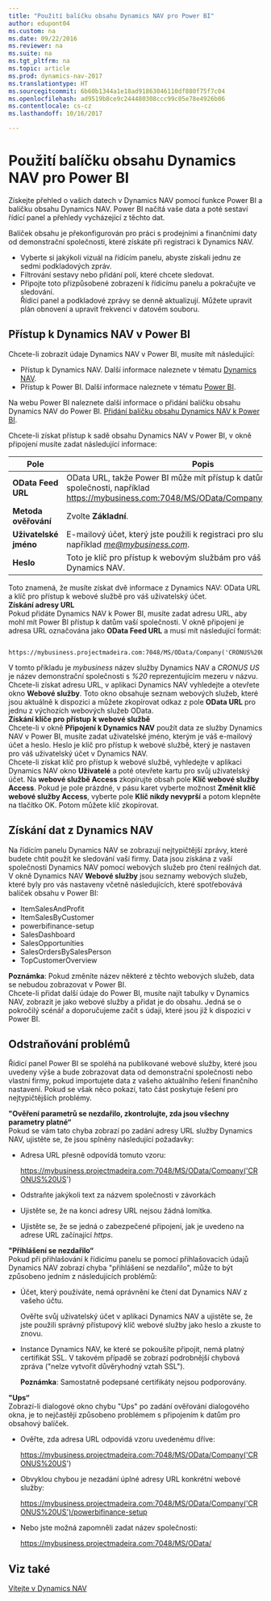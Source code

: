 ```yaml
---
title: "Použití balíčku obsahu Dynamics NAV pro Power BI"
author: edupont04
ms.custom: na
ms.date: 09/22/2016
ms.reviewer: na
ms.suite: na
ms.tgt_pltfrm: na
ms.topic: article
ms.prod: dynamics-nav-2017
ms.translationtype: HT
ms.sourcegitcommit: 6b60b1344a1e18ad91863046110df880f75f7c04
ms.openlocfilehash: ad9519b8ce9c244480308ccc99c05e78e4926b06
ms.contentlocale: cs-cz
ms.lasthandoff: 10/16/2017

---
```


# <a name="using-the-dynamics-nav-content-pack-for-power-bi"></a>Použití balíčku obsahu Dynamics NAV pro Power BI
Získejte přehled o vašich datech v Dynamics NAV pomocí funkce Power BI a balíčku obsahu Dynamics NAV. Power BI načítá vaše data a poté sestaví řídící panel a přehledy vycházející z těchto dat.  

Balíček obsahu je překonfigurován pro práci s prodejními a finančními daty od demonstrační společnosti, které získáte při registraci k Dynamics NAV.  

- Vyberte si jakýkoli vizuál na řídícím panelu, abyste získali jednu ze sedmi podkladových zpráv.  
- Filtrování sestavy nebo přidání polí, které chcete sledovat.  
- Připojte toto přizpůsobené zobrazení k řídicímu panelu a pokračujte ve sledování.  
Řídicí panel a podkladové zprávy se denně aktualizují. Můžete upravit plán obnovení a upravit frekvenci v datovém souboru.  

## <a name="accessing-dynamics-nav-in-power-bi"></a>Přístup k Dynamics NAV v Power BI
Chcete-li zobrazit údaje Dynamics NAV v Power BI, musíte mít následující:  

- Přístup k Dynamics NAV. Další informace naleznete v tématu [Dynamics NAV](http://go.microsoft.com/fwlink/?LinkID=759714).  
- Přístup k Power BI. Další informace naleznete v tématu [Power BI](https://powerbi.microsoft.com).

Na webu Power BI naleznete další informace o přidání balíčku obsahu Dynamics NAV do Power BI. [Přidání balíčku obsahu Dynamics NAV k Power BI](http://go.microsoft.com/fwlink/?LinkID=760850).  

Chcete-li získat přístup k sadě obsahu Dynamics NAV v Power BI, v okně připojení musíte zadat následující informace:

| Pole       | Popis              |
|-------------|--------------------------|
|**OData Feed URL**|OData URL, takže Power BI může mít přístup k datům od vaší společnosti, například https://mybusiness.com:7048/MS/OData/Company('CRONUS%20US').|
|**Metoda ověřování**|Zvolte **Základní**.|
|**Uživatelské jméno**|E-mailový účet, který jste použili k registraci pro službu Dynamics NAV například *me@mybusiness.com*.|
|**Heslo**|Toto je klíč pro přístup k webovým službám pro váš uživatelský účet v Dynamics NAV.|

Toto znamená, že musíte získat dvě informace z Dynamics NAV: OData URL a klíč pro přístup k webové službě pro váš uživatelský účet.  
**Získání adresy URL**  
Pokud přidáte Dynamics NAV k Power BI, musíte zadat adresu URL, aby mohl mít Power BI přístup k datům vaší společnosti. V okně připojení je adresa URL označována jako **OData Feed URL** a musí mít následující formát:

         https://mybusiness.projectmadeira.com:7048/MS/OData/Company('CRONUS%20US')  
V tomto příkladu je *mybusiness* název služby Dynamics NAV a *CRONUS US* je název demonstrační společnosti s *%20* reprezentujícím mezeru v názvu.   
Chcete-li získat adresu URL, v aplikaci Dynamics NAV vyhledejte a otevřete okno **Webové služby**. Toto okno obsahuje seznam webových služeb, které jsou aktuálně k dispozici a můžete zkopírovat odkaz z pole **OData URL** pro jednu z výchozích webových služeb OData.  
**Získání klíče pro přístup k webové službě**  
Chcete-li v okně **Připojení k Dynamics NAV** použít data ze služby Dynamics NAV v Power BI, musíte zadat uživatelské jméno, kterým je váš e-mailový účet a heslo. Heslo je klíč pro přístup k webové službě, který je nastaven pro váš uživatelský účet v Dynamics NAV.  
Chcete-li získat klíč pro přístup k webové službě, vyhledejte v aplikaci Dynamics NAV okno **Uživatelé** a poté otevřete kartu pro svůj uživatelský účet. Na **webové službě Access** zkopírujte obsah pole **Klíč webové služby Access**. Pokud je pole prázdné, v pásu karet vyberte možnost **Změnit klíč webové služby Access**, vyberte pole **Klíč nikdy nevyprší** a potom klepněte na tlačítko OK. Potom můžete klíč zkopírovat.  

## <a name="getting-data-from-dynamics-nav"></a>Získání dat z Dynamics NAV
Na řídícím panelu Dynamics NAV se zobrazují nejtypičtější zprávy, které budete chtít použít ke sledování vaší firmy. Data jsou získána z vaší společnosti Dynamics NAV pomocí webových služeb pro čtení reálných dat. V okně Dynamics NAV **Webové služby** jsou seznamy webových služeb, které byly pro vás nastaveny včetně následujících, které spotřebovává balíček obsahu v Power BI:  

- ItemSalesAndProfit  
- ItemSalesByCustomer  
- powerbifinance-setup  
- SalesDashboard  
- SalesOpportunities  
- SalesOrdersBySalesPerson  
- TopCustomerOverview  

**Poznámka**: Pokud změníte název některé z těchto webových služeb, data se nebudou zobrazovat v Power BI.  
Chcete-li přidat další údaje do Power BI, musíte najít tabulky v Dynamics NAV, zobrazit je jako webové služby a přidat je do obsahu. Jedná se o pokročilý scénář a doporučujeme začít s údaji, které jsou již k dispozici v Power BI.  

## <a name="troubleshooting"></a>Odstraňování problémů
Řídicí panel Power BI se spoléhá na publikované webové služby, které jsou uvedeny výše a bude zobrazovat data od demonstrační společnosti nebo vlastní firmy, pokud importujete data z vašeho aktuálního řešení finančního nastavení. Pokud se však něco pokazí, tato část poskytuje řešení pro nejtypičtějších problémy.  

**"Ověření parametrů se nezdařilo, zkontrolujte, zda jsou všechny parametry platné“**  
Pokud se vám tato chyba zobrazí po zadání adresy URL služby Dynamics NAV, ujistěte se, že jsou splněny následující požadavky:  

- Adresa URL přesně odpovídá tomuto vzoru:

    https://mybusiness.projectmadeira.com:7048/MS/OData/Company('CRONUS%20US')  
- Odstraňte jakýkoli text za názvem společnosti v závorkách  
- Ujistěte se, že na konci adresy URL nejsou žádná lomítka.  
- Ujistěte se, že se jedná o zabezpečené připojení, jak je uvedeno na adrese URL začínající *https*.  


**"Přihlášení se nezdařilo“**  
Pokud při přihlašování k řídicímu panelu se pomocí přihlašovacích údajů Dynamics NAV zobrazí chyba "přihlášení se nezdařilo", může to být způsobeno jedním z následujících problémů:

* Účet, který používáte, nemá oprávnění ke čtení dat Dynamics NAV z vašeho účtu.

    Ověřte svůj uživatelský účet v aplikaci Dynamics NAV a ujistěte se, že jste použili správný přístupový klíč webové služby jako heslo a zkuste to znovu.  
* Instance Dynamics NAV, ke které se pokoušíte připojit, nemá platný certifikát SSL. V takovém případě se zobrazí podrobnější chybová zpráva ("nelze vytvořit důvěryhodný vztah SSL").

    **Poznámka**: Samostatně podepsané certifikáty nejsou podporovány.  


**"Ups“**  
Zobrazí-li dialogové okno chybu "Ups" po zadání ověřování dialogového okna, je to nejčastěji způsobeno problémem s připojením k datům pro obsahový balíček.

* Ověřte, zda adresa URL odpovídá vzoru uvedenému dříve:

    https://mybusiness.projectmadeira.com:7048/MS/OData/Company('CRONUS%20US')  
* Obvyklou chybou je nezadání úplné adresy URL konkrétní webové služby:

    https://mybusiness.projectmadeira.com:7048/MS/OData/Company('CRONUS%20US')/powerbifinance-setup  
* Nebo jste možná zapomněli zadat název společnosti:

    https://mybusiness.projectmadeira.com:7048/MS/OData/  


## <a name="see-also"></a>Viz také
[Vítejte v Dynamics NAV](across-get-started.md)  

